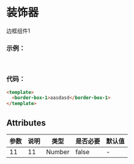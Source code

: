 # 装饰器

边框组件1

### 示例：

<br />
<testCard/>

### 代码：

```html
<template>
  <border-box-1>aasdasd</border-box-1>
</template>
```

## Attributes

| 参数 | 说明 | 类型   | 是否必要 | 默认值 |
| ---- | ---- | ------ | -------- | ------ |
| 11   | 11   | Number | false    | -      |

